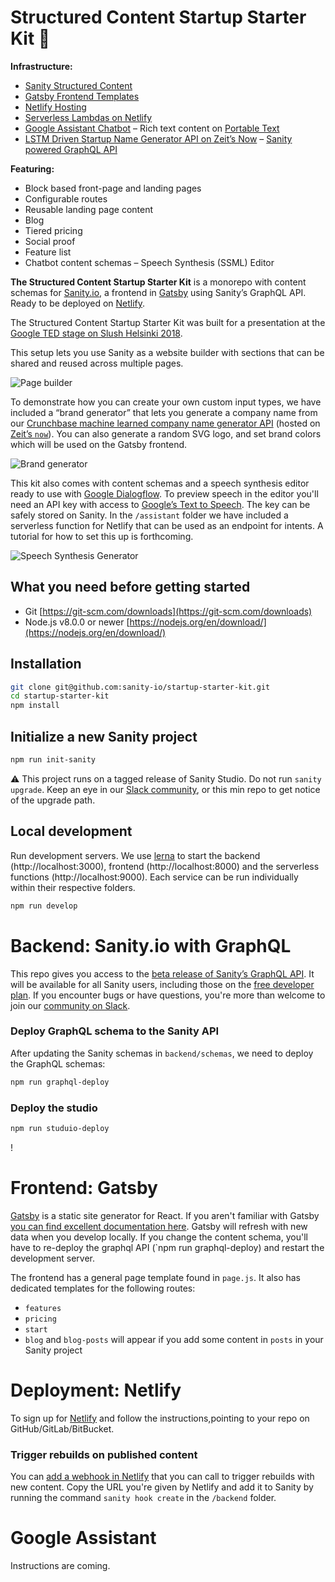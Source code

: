 # Structured Content Startup Starter Kit 🚀

**Infrastructure:**

- [Sanity Structured Content](https://www.sanity.io)
- [Gatsby Frontend Templates](https://gatsbyjs.org)
- [Netlify Hosting](https://netlify.com)
- [Serverless Lambdas on Netlify](https://www.netlify.com/docs/functions/)
- [Google Assistant Chatbot](https://dialogflow.com)
– Rich text content on [Portable Text](https://www.portabletext.org)
- [LSTM Driven Startup Name Generator API on Zeit’s Now](https://zeit.co/now)
– [Sanity powered GraphQL API](https://www.sanity.io/help/graphql-beta)

**Featuring:**

- Block based front-page and landing pages
- Configurable routes
- Reusable landing page content
- Blog 
- Tiered pricing
- Social proof
- Feature list
- Chatbot content schemas
– Speech Synthesis (SSML) Editor


**The Structured Content Startup Starter Kit** is a monorepo with content schemas for [Sanity.io](https://sanity.io), a frontend in [Gatsby](https://gatsbyjs.com) using Sanity’s GraphQL API. Ready to be deployed on [Netlify](https://netlify.com).

The Structured Content Startup Starter Kit was built for a presentation at the [Google TED stage on Slush Helsinki 2018](https://events.withgoogle.com/google-at-slush-2018/speakers/#content).

This setup lets you use Sanity as a website builder with sections that can be shared and reused across multiple pages.

![Page builder](https://cdn.sanity.io/images/3do82whm/production/5cf34a82f25357642866cd0a1dfaaee05f0a9e47-2040x1846.png)

To demonstrate how you can create your own custom input types, we have included a “brand generator” that lets you generate a company name from our [Crunchbase machine learned company name generator API](https://startup-name.now.sh/api/v1/names/random) (hosted on [Zeit’s `now`](https://zeit.co/now)). You can also generate a random SVG logo, and set brand colors which will be used on the Gatsby frontend.

![Brand generator](https://cdn.sanity.io/images/3do82whm/production/81ac4bc3d08ac6ea0bfe5aad24837fcc650fbf04-2038x1844.png)

This kit also comes with content schemas and a speech synthesis editor ready to use with [Google Dialogflow](https://dialogflow.com). To preview speech in the editor you'll need an API key with access to [Google’s Text to Speech](https://cloud.google.com/text-to-speech/). The key can be safely stored on Sanity. In the `/assistant` folder we have included a serverless function for Netlify that can be used as an endpoint for intents. A tutorial for how to set this up is forthcoming.

![Speech Synthesis Generator](https://cdn.sanity.io/images/3do82whm/production/b22242bf959838bb3fe28ed721a1a560e407b9a7-2040x1846.png)

## What you need before getting started

- Git [https://git-scm.com/downloads](https://git-scm.com/downloads)
- Node.js v8.0.0 or newer [https://nodejs.org/en/download/](https://nodejs.org/en/download/)

## Installation

```sh
git clone git@github.com:sanity-io/startup-starter-kit.git
cd startup-starter-kit
npm install
```

## Initialize a new Sanity project

```sh
npm run init-sanity
```

:warning: This project runs on a tagged release of Sanity Studio. Do not run `sanity upgrade`. Keep an eye in our [Slack community](https://slack.sanity.io), or this min repo to get notice of the upgrade path. 

## Local development

Run development servers. We use [lerna](https://github.com/lerna/lerna) to start the backend (http://localhost:3000), frontend (http://localhost:8000) and the serverless functions (http://localhost:9000). Each service can be run individually within their respective folders.

```sh
npm run develop
```

# Backend: Sanity.io with GraphQL

This repo gives you access to the [beta release of Sanity’s GraphQL API](https://www.sanity.io/help/graphql-beta). It will be available for all Sanity users, including those on the [free developer plan](https://www.sanity.io/pricing/dev-2018-08-21). If you encounter bugs or have questions, you're more than welcome to join our [community on Slack](https://slack.sanity.io).

### Deploy GraphQL schema to the Sanity API

After updating the Sanity schemas in `backend/schemas`, we need to deploy the GraphQL schemas:

```sh
npm run graphql-deploy
```

### Deploy the studio

```sh
npm run studuio-deploy
```

! 

# Frontend: Gatsby

[Gatsby](https://gatsbyjs.org) is a static site generator for React. If you aren't familiar with Gatsby [you can find excellent documentation here](https://www.gatsbyjs.org/docs/). Gatsby will refresh with new data when you develop locally. If you change the content schema, you'll have to re-deploy the graphql API (`npm run graphql-deploy) and restart the development server.

The frontend has a general page template found in `page.js`. It also has dedicated templates for the following routes:

- `features`
- `pricing`
- `start`
- `blog` and `blog-posts` will appear if you add some content in `posts` in your Sanity project

# Deployment: Netlify
To sign up for [Netlify](https://netlify.com) and follow the instructions,pointing to your repo on GitHub/GitLab/BitBucket.

### Trigger rebuilds on published content

You can [add a webhook in Netlify](https://www.netlify.com/docs/webhooks/) that you can call to trigger rebuilds with new content. Copy the URL you're given by Netlify and add it to Sanity by running the command `sanity hook create` in the `/backend` folder.

# Google Assistant

Instructions are coming.
